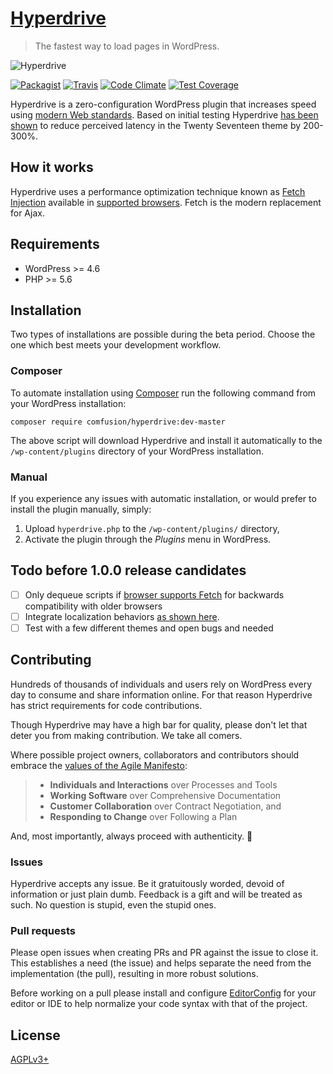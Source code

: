 # [Hyperdrive](http://hyperdrive.habd.as)

> The fastest way to load pages in WordPress.

![Hyperdrive](https://github.com/comfusion/hyperdrive/blob/master/logo.png "Hyperdrive Plugin for WordPress")

[![Packagist](https://img.shields.io/packagist/v/comfusion/hyperdrive.svg?style=flat-square)](https://packagist.org/packages/comfusion/hyperdrive)
[![Travis](https://img.shields.io/travis/comfusion/hyperdrive.svg?style=flat-square)](https://travis-ci.org/comfusion/hyperdrive)
[![Code Climate](https://img.shields.io/codeclimate/github/comfusion/hyperdrive.svg?style=flat-square)](https://codeclimate.com/github/comfusion/hyperdrive)
[![Test Coverage](https://img.shields.io/codeclimate/coverage/github/comfusion/hyperdrive.svg?style=flat-square)](https://codeclimate.com/github/comfusion/hyperdrive)

Hyperdrive is a zero-configuration WordPress plugin that increases speed using [modern Web standards](https://fetch.spec.whatwg.org/). Based on initial testing Hyperdrive [has been shown](https://hackernoon.com/putting-wordpress-into-hyperdrive-4705450dffc2) to reduce perceived latency in the Twenty Seventeen theme by 200-300%.

## How it works

Hyperdrive uses a performance optimization technique known as [Fetch Injection](https://hackcabin.com/post/managing-async-dependencies-javascript/) available in [supported browsers](http://caniuse.com/#search=fetch). Fetch is the modern replacement for Ajax.

## Requirements

- WordPress >= 4.6
- PHP >= 5.6

## Installation

Two types of installations are possible during the beta period. Choose the one which best meets your development workflow.

### Composer

To automate installation using [Composer](https://getcomposer.org/doc/00-intro.md#installation-linux-unix-osx) run the following command from your WordPress installation:

    composer require comfusion/hyperdrive:dev-master

The above script will download Hyperdrive and install it automatically to the `/wp-content/plugins` directory of your WordPress installation.

### Manual

If you experience any issues with automatic installation, or would prefer to install the plugin manually, simply:

1. Upload `hyperdrive.php` to the `/wp-content/plugins/` directory,
2. Activate the plugin through the *Plugins* menu in WordPress.

## Todo before 1.0.0 release candidates

- [ ] Only dequeue scripts if [browser supports Fetch](http://caniuse.com/#search=fetch) for backwards compatibility with older browsers
- [ ] Integrate localization behaviors [as shown here](https://gist.github.com/jhabdas/64e8380010e43a526fb9c9ee511fad17#file-functions-php-L507).
- [ ] Test with a few different themes and open bugs and needed

## Contributing

Hundreds of thousands of individuals and users rely on WordPress every day to consume and share information online. For that reason Hyperdrive has strict requirements for code contributions.

Though Hyperdrive may have a high bar for quality, please don't let that deter you from making contribution. We take all comers.

Where possible project owners, collaborators and contributors should embrace the [values of the Agile Manifesto](https://pragdave.me/blog/2014/03/04/time-to-kill-agile.html):

> - **Individuals and Interactions** over Processes and Tools
> - **Working Software** over Comprehensive Documentation
> - **Customer Collaboration** over Contract Negotiation, and
> - **Responding to Change** over Following a Plan

And, most importantly, always proceed with authenticity. :saxophone:

### Issues

Hyperdrive accepts any issue. Be it gratuitously worded, devoid of information or just plain dumb. Feedback is a gift and will be treated as such. No question is stupid, even the stupid ones.

### Pull requests

Please open issues when creating PRs and PR against the issue to close it. This establishes a need (the issue) and helps separate the need from the implementation (the pull), resulting in more robust solutions.

Before working on a pull please install and configure [EditorConfig](http://editorconfig.org/) for your editor or IDE to help normalize your code syntax with that of the project.

## License

[AGPLv3+](http://www.gnu.org/licenses/)
